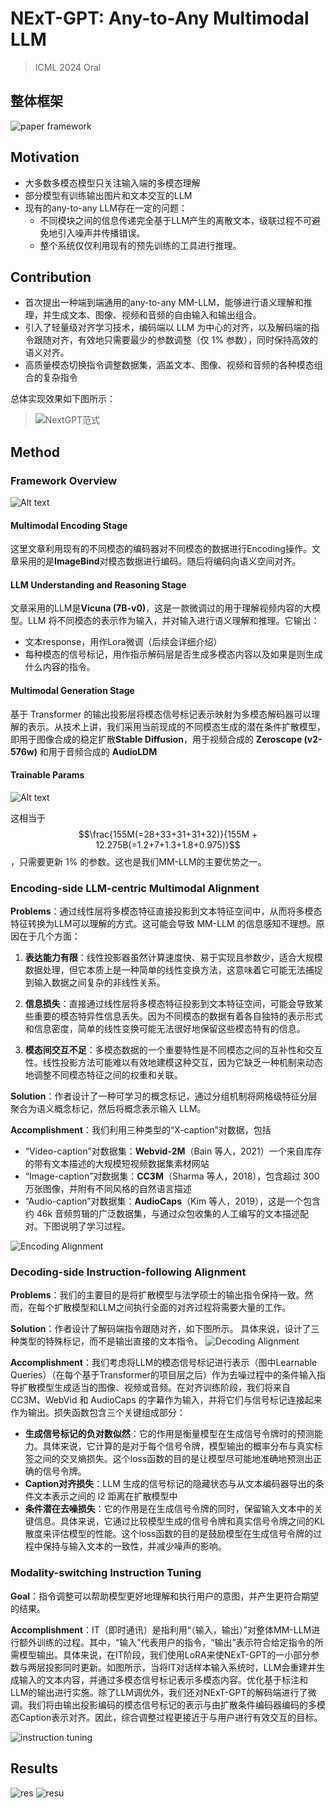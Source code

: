 # NExT-GPT: Any-to-Any Multimodal LLM

> ICML 2024 Oral

## 整体框架

![paper framework](image.png)

## Motivation

- 大多数多模态模型只关注输入端的多模态理解
- 部分模型有训练输出图片和文本交互的LLM
- 现有的any-to-any LLM存在一定的问题：
  - 不同模块之间的信息传递完全基于LLM产生的离散文本，级联过程不可避免地引入噪声并传播错误。
  - 整个系统仅仅利用现有的预先训练的工具进行推理。

## Contribution

- 首次提出一种端到端通用的any-to-any MM-LLM，能够进行语义理解和推理，并生成文本、图像、视频和音频的自由输入和输出组合。
- 引入了轻量级对齐学习技术，编码端以 LLM 为中心的对齐，以及解码端的指令跟随对齐，有效地只需要最少的参数调整（仅 1% 参数），同时保持高效的语义对齐。
- 高质量模态切换指令调整数据集，涵盖文本、图像、视频和音频的各种模态组合的复杂指令

总体实现效果如下图所示：
> ![NextGPT范式](image-1.png)

## Method

### Framework Overview

![Alt text](image-2.png)

#### Multimodal Encoding Stage

这里文章利用现有的不同模态的编码器对不同模态的数据进行Encoding操作。文章采用的是**ImageBind**对模态数据进行编码。随后将编码向语义空间对齐。

#### LLM Understanding and Reasoning Stage

文章采用的LLM是**Vicuna (7B-v0)**，这是一款微调过的用于理解视频内容的大模型。LLM 将不同模态的表示作为输入，并对输入进行语义理解和推理。它输出：

- 文本response，用作Lora微调（后续会详细介绍）
- 每种模态的信号标记，用作指示解码层是否生成多模态内容以及如果是则生成什么内容的指令。

#### Multimodal Generation Stage

基于 Transformer 的输出投影层将模态信号标记表示映射为多模态解码器可以理解的表示。从技术上讲，我们采用当前现成的不同模态生成的潜在条件扩散模型，即用于图像合成的稳定扩散**Stable Diffusion**，用于视频合成的 **Zeroscope (v2-576w)** 和用于音频合成的 **AudioLDM**

#### Trainable Params

![Alt text](image-3.png)

这相当于 $$\frac{155M(=28+33+31+31+32)}{155M + 12.275B(=1.2+7+1.3+1.8+0.975)}$$，只需要更新 1% 的参数。这也是我们MM-LLM的主要优势之一。

### Encoding-side LLM-centric Multimodal Alignment

**Problems**：通过线性层将多模态特征直接投影到文本特征空间中，从而将多模态特征转换为LLM可以理解的方式。这可能会导致 MM-LLM 的信息感知不理想。原因在于几个方面：

1. **表达能力有限**：线性投影器虽然计算速度快、易于实现且参数少，适合大规模数据处理，但它本质上是一种简单的线性变换方法，这意味着它可能无法捕捉到输入数据之间复杂的非线性关系。

2. **信息损失**：直接通过线性层将多模态特征投影到文本特征空间，可能会导致某些重要的模态特异性信息丢失。因为不同模态的数据有着各自独特的表示形式和信息密度，简单的线性变换可能无法很好地保留这些模态特有的信息。

3. **模态间交互不足**：多模态数据的一个重要特性是不同模态之间的互补性和交互性。线性投影方法可能难以有效地建模这种交互，因为它缺乏一种机制来动态地调整不同模态特征之间的权重和关联。

**Solution**：作者设计了一种可学习的概念标记，通过分组机制将网格级特征分层聚合为语义概念标记，然后将概念表示输入 LLM。

**Accomplishment**：我们利用三种类型的“X-caption”对数据，包括

- “Video-caption”对数据集：**Webvid-2M**（Bain 等人，2021）一个来自库存的带有文本描述的大规模短视频数据集素材网站
- “Image-caption”对数据集：**CC3M**（Sharma 等人，2018），包含超过 300 万张图像，并附有不同风格的自然语言描述
- “Audio-caption”对数据集：**AudioCaps**（Kim 等人，2019），这是一个包含约 46k 音频剪辑的广泛数据集，与通过众包收集的人工编写的文本描述配对。下图说明了学习过程。

![Encoding Alignment](image-4.png)

### Decoding-side Instruction-following Alignment

**Problems**：我们的主要目的是将扩散模型与法学硕士的输出指令保持一致。然而，在每个扩散模型和LLM之间执行全面的对齐过程将需要大量的工作。

**Solution**：作者设计了解码端指令跟随对齐，如下图所示。  具体来说，设计了三种类型的特殊标记，而不是输出直接的文本指令。
![Decoding Alignment](image-5.png)

**Accomplishment**：我们考虑将LLM的模态信号标记进行表示（图中Learnable Queries）（在每个基于Transformer的项目层之后）作为去噪过程中的条件输入指导扩散模型生成适当的图像、视频或音频。在对齐训练阶段，我们将来自 CC3M、WebVid 和 AudioCaps 的字幕作为输入，并将它们与信号标记连接起来作为输出。损失函数包含三个关键组成部分：

- **生成信号标记的负对数似然**：它的作用是衡量模型在生成信号令牌时的预测能力。具体来说，它计算的是对于每个信号令牌，模型输出的概率分布与真实标签之间的交叉熵损失。这个loss函数的目的是让模型尽可能地准确地预测出正确的信号令牌。
- **Caption对齐损失**：LLM 生成的信号标记的隐藏状态与从文本编码器导出的条件文本表示之间的 l2 距离在扩散模型中
- **条件潜在去噪损失**：它的作用是在生成信号令牌的同时，保留输入文本中的关键信息。具体来说，它通过比较模型生成的信号令牌和真实信号令牌之间的KL散度来评估模型的性能。这个loss函数的目的是鼓励模型在生成信号令牌的过程中保持与输入文本的一致性，并减少噪声的影响。

### Modality-switching Instruction Tuning

**Goal**：指令调整可以帮助模型更好地理解和执行用户的意图，并产生更符合期望的结果。

**Accomplishment**：IT（即时通讯）是指利用“（输入，输出）”对整体MM-LLM进行额外训练的过程。其中，“输入”代表用户的指令，“输出”表示符合给定指令的所需模型输出。具体来说，在IT阶段，我们使用LoRA来使NExT-GPT的一小部分参数与两层投影同时更新。如图所示，当将IT对话样本输入系统时，LLM会重建并生成输入的文本内容，并通过多模态信号标记表示多模态内容。优化基于标注和LLM的输出进行实施。除了LLM调优外，我们还对NExT-GPT的解码端进行了微调。我们将由输出投影编码的模态信号标记的表示与由扩散条件编码器编码的多模态Caption表示对齐。因此，综合调整过程更接近于与用户进行有效交互的目标。

![instruction tuning](image-6.png)

## Results

![res](image-7.png)
![resu](image-8.png)
